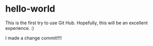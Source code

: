 # hello-world
This is the first try to use Git Hub. Hopefully, this will be an excellent experience. :)

I made a change commit!!!!
